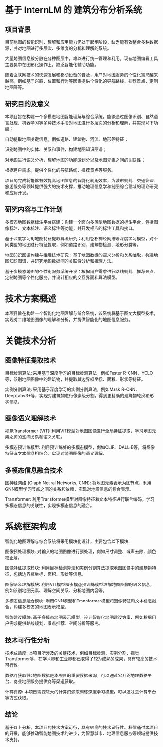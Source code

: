 # 基于 InternLM 的 建筑分布分析系统

## 项目背景
 目前地图的智能识别、理解和应用能力仍处于起步阶段，缺乏能有效整合多种数据源，并对地图进行多层次、多维度的分析和理解的系统。

 大量地图信息被分散在各种图层中，难以进行统一管理和利用。现有地图编辑工具主要集中在图形化操作上，缺乏智能化辅助功能。

 随着互联网技术的快速发展和移动设备的普及，用户对地图服务的个性化需求越来越高，例如基于兴趣、位置和行为等因素提供个性化的导航路线、推荐景点、定制地图等等。


## 研究目的及意义


本项目旨在构建一个多模态地图智能理解与综合系统，能够通过图像识别、自然语言处理、机器学习等多种技术手段对地图进行多层次的分析和理解，并实现以下功能：



自动提取地图关键信息，例如道路、建筑物、河流、地形等特征；

识别地图中的实体、关系和事件，构建地图知识图谱；

对地图进行语义分析，理解地图的功能区划分以及地图元素之间的关联性；

根据用户需求，提供个性化的导航路线、推荐景点等服务。



项目的完成将能够有效提高地图信息的智能化利用效率，为城市规划、交通管理、旅游服务等领域提供强大的技术支撑，推动地理信息学和制图综合领域的理论研究和应用开发。


## 研究内容与工作计划


多模态地图数据标注平台搭建：构建一个面向多类型地图数据的标注平台，包括图像标注、文本标注、语义标注等功能，并开发相应的标注工具和接口。

基于深度学习的地图特征提取算法研究：利用卷积神经网络等深度学习模型，对不同类型的地图进行特征提取，例如道路识别、建筑物检测、地形分类等。

地图知识图谱构建与推理技术研究：基于地图数据的语义分析和关系抽取，构建地图知识图谱，并研究地图数据间的关联性分析和推理方法。

基于多模态地图的个性化服务系统开发：根据用户需求进行路线规划、推荐景点、定制地图等个性化服务，并设计相应的交互界面和算法模型。



# 技术方案概述


本项目旨在构建一个智能化地图理解与综合系统，该系统将基于图文大模型技术，实现对二维地图图像的理解和分析，并提供智能化的地图信息服务。


# 关键技术分析


## 图像特征提取技术



目标检测算法: 采用基于深度学习的目标检测算法，例如Faster R-CNN、YOLO等，识别地图图像中的建筑物，并提取其边界框坐标、面积、形状等特征。

实例分割算法: 采用基于深度学习的实例分割算法，例如Mask R-CNN、DeepLabv3+等，实现对建筑物进行像素级分割，得到更精确的建筑物轮廓和形状信息。


## 图像语义理解技术



视觉Transformer (ViT): 利用ViT模型对地图图像进行全局特征提取，学习地图元素之间的空间关系和语义关联。

多模态预训练模型: 利用预训练好的多模态模型，例如CLIP、DALL-E等，将图像特征与文本信息相结合，实现对地图图像的语义理解。


## 多模态信息融合技术



图神经网络 (Graph Neural Networks, GNN): 将地图元素表示为图节点，利用GNN模型学习节点之间的关系和依赖，实现对地图信息的综合表示。

Transformer: 利用Transformer模型对图像特征和文本特征进行联合编码，学习多模态信息的关联性，实现多模态信息的融合。


# 系统框架构成


智能化地图理解与综合系统将采用模块化设计，主要包含以下模块:



图像预处理模块: 对输入的地图图像进行预处理，例如尺寸调整、噪声去除、颜色校正等。

图像特征提取模块: 利用目标检测算法和实例分割算法提取地图图像中的建筑物特征，包括边界框坐标、面积、形状等信息。

图像语义理解模块: 利用ViT模型和多模态预训练模型理解地图图像的语义信息，例如识别地图元素、理解空间关系、分析地图内容等。

多模态信息融合模块: 利用GNN模型和Transformer模型将图像特征和文本信息融合，构建多模态的地图表示模型。

智能建议模块: 基于多模态地图表示模型，设计智能化地图建议方案，例如根据用户需求提供路线规划、景点推荐、空间分析等服务。


## 技术可行性分析



技术成熟度: 本项目所涉及的关键技术，例如目标检测、实例分割、视觉Transformer等，在学术界和工业界都已取得了较为成熟的成果，具有较高的技术可行性。

数据可获取性: 地图数据是本项目的重要数据来源，可以通过公开的地理数据平台、商业地图服务提供商等渠道获取。

计算资源: 本项目需要较大的计算资源来训练深度学习模型，可以通过云计算平台等方式获取。


## 结论


基于以上分析，本项目的技术方案可行，具有较高的技术可行性。相信通过本项目的开展，能够推动智能地图技术的进步，为智慧城市、地理信息服务等领域提供技术支持。
